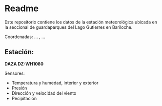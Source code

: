 # Readme

Este repositorio contiene los datos de la estación meteorológica ubicada en la seccional de guardaparques del Lago Gutierres en Bariloche. 

Coordenadas: ... , ...

## Estación:

__DAZA  DZ-WH1080__

Sensores:
* Temperatura y humedad, interior y exterior
* Presión
* Dirección y velocidad del viento
* Pecipitación

